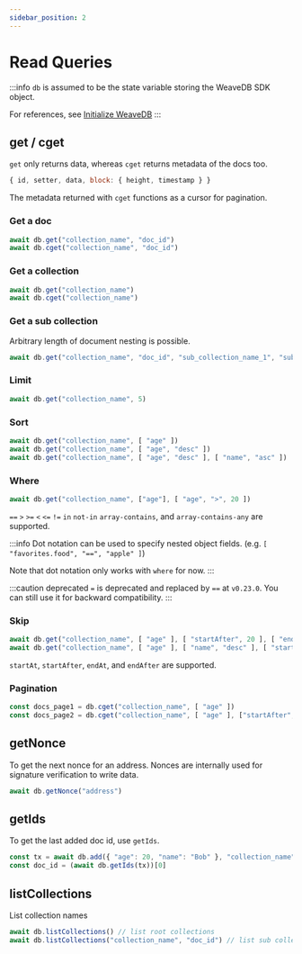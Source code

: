 ```yaml
---
sidebar_position: 2
---
```


# Read Queries

:::info
`db` is assumed to be the state variable storing the WeaveDB SDK object.

For references, see [Initialize WeaveDB](/docs/get-started#initialize-weavedb)
:::

## get / cget

`get` only returns data, whereas `cget` returns metadata of the docs too.

```js
{ id, setter, data, block: { height, timestamp } }
```

The metadata returned with `cget` functions as a cursor for pagination.

### Get a doc

```js
await db.get("collection_name", "doc_id")
await db.cget("collection_name", "doc_id")
```

### Get a collection

```js
await db.get("collection_name")
await db.cget("collection_name")
```

### Get a sub collection

Arbitrary length of document nesting is possible.

```js
await db.get("collection_name", "doc_id", "sub_collection_name_1", "sub_doc_id_1", "sub_collection_name_2")
```

### Limit

```js
await db.get("collection_name", 5)
```

### Sort

```js
await db.get("collection_name", [ "age" ])
await db.get("collection_name", [ "age", "desc" ])
await db.get("collection_name", [ "age", "desc" ], [ "name", "asc" ])
```

### Where

```js
await db.get("collection_name", ["age"], [ "age", ">", 20 ])
```

`==` `>` `>=` `<` `<=` `!=` `in` `not-in` `array-contains`, and `array-contains-any` are supported.

:::info
 Dot notation can be used to specify nested object fields. (e.g. `[ "favorites.food", "==", "apple" ]`)
 
 Note that dot notation only works with `where` for now.
:::

:::caution deprecated
`=` is deprecated and replaced by `==` at `v0.23.0`. You can still use it for backward compatibility.
:::

### Skip

```js
await db.get("collection_name", [ "age" ], [ "startAfter", 20 ], [ "endAt", 60 ])
await db.get("collection_name", [ "age" ], [ "name", "desc" ], [ "startAfter", 20, "Bob" ])
```

`startAt`, `startAfter`, `endAt`, and `endAfter` are supported.

### Pagination

```js
const docs_page1 = db.cget("collection_name", [ "age" ])
const docs_page2 = db.cget("collection_name", [ "age" ], ["startAfter", docs_page1[docs_page1.length - 1]])
```
## getNonce

To get the next nonce for an address. Nonces are internally used for signature verification to write data.

```js
await db.getNonce("address")
```

## getIds

To get the last added doc id, use `getIds`.

```js
const tx = await db.add({ "age": 20, "name": "Bob" }, "collection_name")
const doc_id = (await db.getIds(tx))[0]
```

## listCollections

List collection names

```js
await db.listCollections() // list root collections
await db.listCollections("collection_name", "doc_id") // list sub collections
```
<!-- /docs/authentication/auth.md -->
<!-- ## getAddressLink -->

